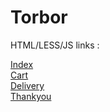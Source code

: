 # Torbor
HTML/LESS/JS 
links :

<a href="http://dShchet.github.io/torbor" target="_blank">Index</a><br>
<a href="http://dShchet.github.io/torbor/cart.html" target="_blank">Cart</a><br>
<a href="http://dShchet.github.io/torbor/delivery.html" target="_blank">Delivery</a><br>
<a href="http://dShchet.github.io/torbor/thankyou.html" target="_blank">Thankyou</a><br>
